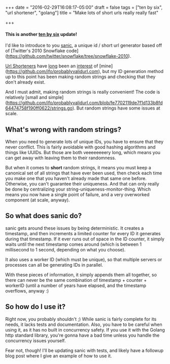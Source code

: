 +++
date = "2016-02-29T16:08:17-05:00"
draft = false
tags = ["ten by six", "url shortener", "golang"]
title = "Make lots of short urls really really fast"

+++

#### This is another [ten by six](/tags/ten-by-six) update!

I'd like to introduce to you [sanic](https://github.com/ifo/sanic/), a unique id
/ short url generator based off of [Twitter's 2010 Snowflake code]
(https://github.com/twitter/snowflake/tree/snowflake-2010).

[Url Shorteners](/post/url-shortening-in-haskell-with-scotty-and-lucid/) have
[long](https://github.com/ifo/haskell-spock-lucid-url-shortener) been an
[interest](https://github.com/ifo/clojurl) of [mine]
(https://github.com/ifo/probablyvalidurl.com), but my ID generation method up to
this point has been making random strings and checking that they don't already
exist.

And I must admit, making random strings is really convenient!
The code is relatively [small and simple]
(https://github.com/ifo/probablyvalidurl.com/blob/fe7702119de7f1d133b8fd64474758f190ff0622/strings.go).
But random strings have some issues at scale.

## What's wrong with random strings?

When you need to generate lots of unique IDs, you have to ensure that they never
conflict.
This is fairly avoidable with good hashing algorithms and things like UUIDs.
But those are both veeeeeeeery long, which means you can get away with leaving
them to their randomness.

But when it comes to **short** random strings, it means you must keep a
canonical set of all strings that have ever been used, then check each time you
make one that you haven't already made that same one before.
Otherwise, you can't guarantee their uniqueness.
And that can only really be done by centralizing your
string-uniqueness-monitor-thing.
Which means you now have a single point of failure, and a very overworked
component (at scale, anyway).

## So what does sanic do?

sanic gets around these issues by being deterministic.
It creates a timestamp, and then increments a limited counter for every ID it
generates during that timestamp.
If it ever runs out of space in the ID counter, it simply waits until the next
timestamp comes around (which is between 1 millisecond to 1 second, depending on
what you choose).

It also uses a worker ID (which must be unique), so that multiple servers or
processes can all be generating IDs in parallel.

With these pieces of information, it simply appends them all together, so there
can never be the same combination of timestamp + counter + workerID (until a
number of years have elapsed, and the timestamp overflows, anyway :)

## So how do I use it?

Right now, you probably shouldn't ;)
While sanic is fairly complete for its needs, it lacks tests and documentation.
Also, you have to be careful when using it, as it has no built in concurrency
safety.
If you use it with the Golang http standard library, you're gonna have a bad
time unless you handle the concurrency issues yourself.

Fear not, though!
I'll be updating sanic with tests, and likely have a followup blog post where I
give an example of how to use it.
